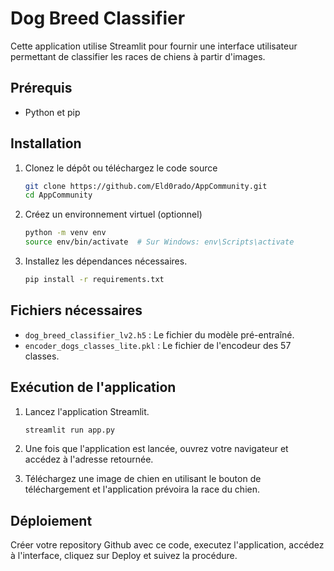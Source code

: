 # Dog Breed Classifier

Cette application utilise Streamlit pour fournir une interface utilisateur permettant de classifier les races de chiens à partir d'images.

## Prérequis

- Python et pip

## Installation

1. Clonez le dépôt ou téléchargez le code source

   ```bash
   git clone https://github.com/Eld0rado/AppCommunity.git
   cd AppCommunity
   ```

2. Créez un environnement virtuel (optionnel)

   ```bash
   python -m venv env
   source env/bin/activate  # Sur Windows: env\Scripts\activate
   ```

3. Installez les dépendances nécessaires.

   ```bash
   pip install -r requirements.txt
   ```

## Fichiers nécessaires

- `dog_breed_classifier_lv2.h5` : Le fichier du modèle pré-entraîné.
- `encoder_dogs_classes_lite.pkl` : Le fichier de l'encodeur des 57 classes.

## Exécution de l'application

1. Lancez l'application Streamlit.

   ```bash
   streamlit run app.py
   ```

2. Une fois que l'application est lancée, ouvrez votre navigateur et accédez à l'adresse retournée.

3. Téléchargez une image de chien en utilisant le bouton de téléchargement et l'application prévoira la race du chien.

## Déploiement 

Créer votre repository Github avec ce code, executez l'application, accédez à l'interface, cliquez sur Deploy et suivez la procédure.  